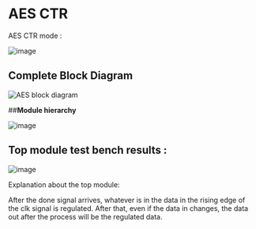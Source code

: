 # AES CTR

AES CTR mode :

![image](https://github.com/user-attachments/assets/a7db61e7-ce55-4e43-b55c-fa805b7206f3)


## **Complete Block Diagram**

![AES block diagram](https://github.com/user-attachments/assets/c80f2f60-3015-4204-9837-a4b1c92769f7)

##**Module hierarchy**

![image](https://github.com/user-attachments/assets/fe720734-9d2e-42d1-a736-81758567135d)


## Top module test bench results :

![image](https://github.com/user-attachments/assets/99d2f7f6-4bed-48cc-8218-faa92ef41a99)

Explanation about the top module:

After the done signal arrives, whatever is in the data in the rising edge of the clk signal is regulated. After that, even if the data in changes, the data out after the process will be the regulated data.
